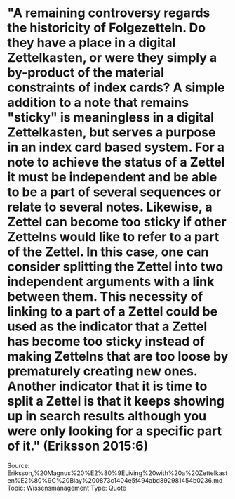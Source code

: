 # "A remaining controversy regards the historicity of Folgezetteln. Do they have a place in a digital Zettelkasten, or were they simply a by-product of the material constraints of index cards? A simple addition to a note that remains "sticky" is meaningless in a digital Zettelkasten, but serves a purpose in an index card based system. For a note to achieve the status of a Zettel it must be independent and be able to be a part of several sequences or relate to several notes. Likewise, a Zettel can become too sticky if other Zettelns would like to refer to a part of the Zettel. In this case, one can consider splitting the Zettel into two independent arguments with a link between them. This necessity of linking to a part of a Zettel could be used as the indicator that a Zettel has become too sticky instead of making Zettelns that are too loose by prematurely creating new ones. Another indicator that it is time to split a Zettel is that it keeps showing up in search results although you were only looking for a specific part of it." (Eriksson 2015:6)

Source: Eriksson,%20Magnus%20%E2%80%9ELiving%20with%20a%20Zettelkasten%E2%80%9C%20Blay%200873c1404e5f494abd892981454b0236.md
Topic: Wissensmanagement
Type: Quote
